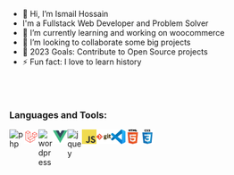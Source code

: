 - 👋 Hi, I’m Ismail Hossain
- I'm a Fullstack Web Developer and Problem Solver
- 🌱 I’m currently learning and working on woocommerce
- 👯 I’m looking to collaborate some big projects
- 🥅 2023 Goals: Contribute to Open Source projects
- ⚡ Fun fact: I love to learn history

<br />
<br />

### Languages and Tools:
<img align="left" alt="php" width="26px" src="https://cdn.freebiesupply.com/logos/large/2x/php-1-logo-png-transparent.png" />
<img align="left" alt="laravel" width="26px" src="https://raw.githubusercontent.com/github/explore/80688e429a7d4ef2fca1e82350fe8e3517d3494d/topics/laravel/laravel.png" />
<img align="left" alt="wordpress" width="26px" src="https://seeklogo.com/images/W/wordpress-icon-logo-45667D3313-seeklogo.com.png" />
<img align="left" alt="vue" width="26px" src="https://raw.githubusercontent.com/github/explore/80688e429a7d4ef2fca1e82350fe8e3517d3494d/topics/vue/vue.png" />

<img align="left" alt="jquey" width="26px" src="https://w7.pngwing.com/pngs/720/46/png-transparent-jquery-plain-wordmark-logo-icon-thumbnail.png" />

<img align="left" alt="javascript" width="26px" src="https://raw.githubusercontent.com/github/explore/80688e429a7d4ef2fca1e82350fe8e3517d3494d/topics/javascript/javascript.png" />

<img align="left" alt="git" width="26px" src="https://raw.githubusercontent.com/github/explore/80688e429a7d4ef2fca1e82350fe8e3517d3494d/topics/git/git.png" />
<img align="left" alt="Visual Studio Code" width="26px" src="https://raw.githubusercontent.com/github/explore/80688e429a7d4ef2fca1e82350fe8e3517d3494d/topics/visual-studio-code/visual-studio-code.png" />
<img align="left" alt="HTML5" width="26px" src="https://raw.githubusercontent.com/github/explore/80688e429a7d4ef2fca1e82350fe8e3517d3494d/topics/html/html.png" />
<img align="left" alt="CSS3" width="26px" src="https://raw.githubusercontent.com/github/explore/80688e429a7d4ef2fca1e82350fe8e3517d3494d/topics/css/css.png" />

<br />
<br />


